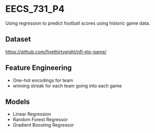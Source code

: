 # EECS_731_P4

Using regression to predict football scores using historic game data.

## Dataset

https://github.com/fivethirtyeight/nfl-elo-game/

## Feature Engineering

* One-hot encodings for team
* winning streak for each team going into each game

## Models

* Linear Regression
* Random Forest Regressor
* Gradient Boosting Regressor
